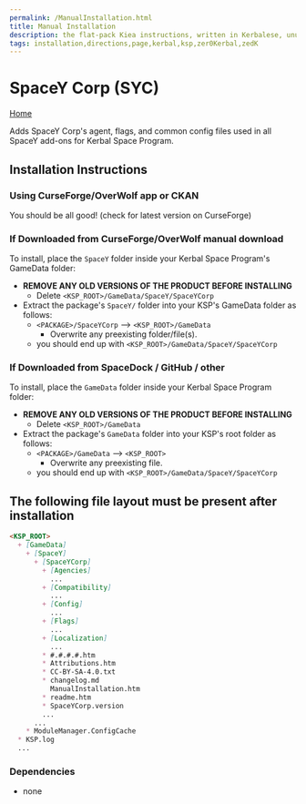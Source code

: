 ```yaml
---
permalink: /ManualInstallation.html
title: Manual Installation
description: the flat-pack Kiea instructions, written in Kerbalese, unusally present
tags: installation,directions,page,kerbal,ksp,zer0Kerbal,zedK
---
```


<!-- ManualInstallation.md v1.1.8.1
SpaceY Corp (SYC)
created: 01 Oct 2019
updated: 29 Jul 2022 -->

<!-- based upon work by Lisias -->

# SpaceY Corp (SYC)

[Home](./index.md)

Adds SpaceY Corp's agent, flags, and common config files used in all SpaceY add-ons for Kerbal Space Program.

## Installation Instructions

### Using CurseForge/OverWolf app or CKAN

You should be all good! (check for latest version on CurseForge)

### If Downloaded from CurseForge/OverWolf manual download

To install, place the `SpaceY` folder inside your Kerbal Space Program's GameData folder:

* **REMOVE ANY OLD VERSIONS OF THE PRODUCT BEFORE INSTALLING**
  * Delete `<KSP_ROOT>/GameData/SpaceY/SpaceYCorp`
* Extract the package's `SpaceY/` folder into your KSP's GameData folder as follows:
  * `<PACKAGE>/SpaceYCorp` --> `<KSP_ROOT>/GameData`
    * Overwrite any preexisting folder/file(s).
  * you should end up with `<KSP_ROOT>/GameData/SpaceY/SpaceYCorp`

### If Downloaded from SpaceDock / GitHub / other

To install, place the `GameData` folder inside your Kerbal Space Program folder:

* **REMOVE ANY OLD VERSIONS OF THE PRODUCT BEFORE INSTALLING**
  * Delete `<KSP_ROOT>/GameData`
* Extract the package's `GameData` folder into your KSP's root folder as follows:
  * `<PACKAGE>/GameData` --> `<KSP_ROOT>`
    * Overwrite any preexisting file.
  * you should end up with `<KSP_ROOT>/GameData/SpaceY/SpaceYCorp`

## The following file layout must be present after installation

```markdown
<KSP_ROOT>
  + [GameData]
    + [SpaceY]
      + [SpaceYCorp]
        + [Agencies]
          ...
        + [Compatibility]
          ...
        + [Config]
          ...
        + [Flags]
          ...
        + [Localization]
          ...
        * #.#.#.#.htm
        * Attributions.htm
        * CC-BY-SA-4.0.txt
        * changelog.md
          ManualInstallation.htm
        * readme.htm
        * SpaceYCorp.version
        ...
      ...
    * ModuleManager.ConfigCache
  * KSP.log
  ...
```

### Dependencies

* none
